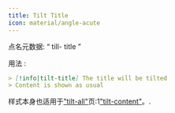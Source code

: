 ```yaml
---
title: Tilt Title
icon: material/angle-acute
---
```


点名元数据: “ till- title ”

用法 :
```md
> [!info|tilt-title] The title will be tilted
> Content is shown as usual
```

样式本身也适用于["tilt-all"](。/combined-styling/page-17.md)页:1["tilt-content"](。/content-styling/page-7.md)。.